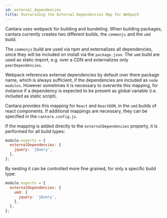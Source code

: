 ```yaml
---
id: external_dependencies
title: Overwriding the External Dependencies Map for Webpack
---
```


Cantara uses webpack for building and bundeling. When building packages, cantara currently creates two different builds, the `commonjs` and the `umd` build.

The `commonjs` build are used via npm and externalizes all dependencies, since they will be included on install via the `package.json`. The `umd` build are used as static import, e.g. over a CDN and externalizes only `peerDependencies`.

Webpack references external dependencies by default over there package name, which is always sufficient, if the dependencies are included as `node modules`. However sometimes it is necessary to overwrite this mapping, for instance if a dependency is expected to be present as global variable (i.e. included as static script).

Cantara provides this mapping for `React` and `ReactDOM`, in the `umd` builds of react components. If additional mappings are necessary, they can be specified in the `cantara.config.js`.

If the mapping is added directly to the `externalDependencies` property, it is performed for all build types:

```javascript
module.exports = {
  externalDependencies: {
    jquery: 'jQuery',
  },
};
```

By nesting it can be controlled more fine grained, for only a specific build type:

```javascript
module.exports = {
  externalDependencies: {
    umd: {
      jquery: 'jQuery',
    },
  },
};
```
